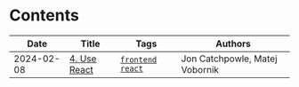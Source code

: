 # Contents

| Date | Title | Tags | Authors |
|-------|------|------|------|
| 2024-02-08 | [4. Use React](https://github.com/Catchpowle/adr/blob/main/doc/adr/0004-use-react.md) | [`frontend`](https://github.com/Catchpowle/adr/blob/main/frontend.md) [`react`](https://github.com/Catchpowle/adr/blob/main/react.md) | Jon Catchpowle, Matej Vobornik

